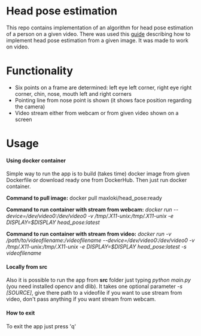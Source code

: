 # Head pose estimation
This repo contains implementation of an algorithm for head pose estimation of a person on a given video.
There was used this [guide](https://www.learnopencv.com/head-pose-estimation-using-opencv-and-dlib/) describing how to implement head pose estimation from a given image.
It was made to work on video. 

# Functionality
- Six points on a frame are determined: left eye left corner, right eye right corner, chin, nose, mouth left and right corners
- Pointing line from nose point is shown (it shows face position regarding the camera)
- Video stream either from webcam or from given video shown on a screen

# Usage
#### Using docker container
Simple way to run the app is to build (takes time) docker image from given Dockerfile or download ready one from DockerHub.
Then just run docker container.

**Command to pull image:** docker pull maxloki/head_pose:ready

**Command to run container with stream from webcam:**
*docker run --device=/dev/video0:/dev/video0 -v /tmp/.X11-unix:/tmp/.X11-unix -e DISPLAY=$DISPLAY head_pose:latest*

**Command to run container with stream from video:**
*docker run -v /path/to/videofilename:/videofilename --device=/dev/video0:/dev/video0 -v /tmp/.X11-unix:/tmp/.X11-unix -e DISPLAY=$DISPLAY head_pose:latest -s videofilename*

#### Locally from src
Also it is possible to run the app from **src** folder just typing *python main.py* (you need installed opencv and dlib).
It takes one optional parameter *-s [SOURCE]*, give there path to a videofile if you want to use stream from video, don't pass anything if you want stream from webcam.  

#### How to exit
To exit the app just press 'q'
